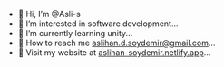 - 👋 Hi, I’m @Asli-s
- 👀 I’m interested in software development...
- 🌱 I’m currently learning unity...
- :love_letter: How to reach me aslihan.d.soydemir@gmail.com...
- :sunflower: Visit my website at [aslihan-soydemir.netlify.app](https://aslihan-soydemir.netlify.app/)...


<!---
Asli-s/Asli-s is a ✨ special ✨ repository because its `README.md` (this file) appears on your GitHub profile.
You can click the Preview link to take a look at your changes.
--->

